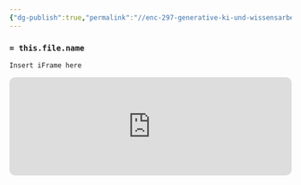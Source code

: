 ```yaml
---
{"dg-publish":true,"permalink":"//enc-297-generative-ki-und-wissensarbeit-praxisnahe-anwendungsfaelle-und-nuetzliche-tools-mit-simon-dueckert/","tags":["class/sourceNote","🛜Podcast"],"noteIcon":""}
---
```


### `= this.file.name`
`Insert iFrame here`
<iframe allow="autoplay *; encrypted-media *; fullscreen *; clipboard-write" frameborder="0" height="175" style="width:100%;max-width:660px;overflow:hidden;border-radius:10px;" sandbox="allow-forms allow-popups allow-same-origin allow-scripts allow-storage-access-by-user-activation allow-top-navigation-by-user-activation" src="https://embed.podcasts.apple.com/de/podcast/enc297-generative-ki-und-wissensarbeit-praxisnahe-anwendungsf%C3%A4lle/id1352307529?i=1000654925059"></iframe>


